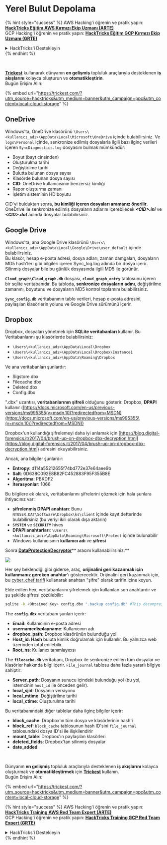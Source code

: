 # Yerel Bulut Depolama

{% hint style="success" %}
AWS Hacking'i öğrenin ve pratik yapın:<img src="/.gitbook/assets/arte.png" alt="" data-size="line">[**HackTricks Eğitim AWS Kırmızı Ekip Uzmanı (ARTE)**](https://training.hacktricks.xyz/courses/arte)<img src="/.gitbook/assets/arte.png" alt="" data-size="line">\
GCP Hacking'i öğrenin ve pratik yapın: <img src="/.gitbook/assets/grte.png" alt="" data-size="line">[**HackTricks Eğitim GCP Kırmızı Ekip Uzmanı (GRTE)**<img src="/.gitbook/assets/grte.png" alt="" data-size="line">](https://training.hacktricks.xyz/courses/grte)

<details>

<summary>HackTricks'i Destekleyin</summary>

* [**abonelik planlarını**](https://github.com/sponsors/carlospolop) kontrol edin!
* **💬 [**Discord grubuna**](https://discord.gg/hRep4RUj7f) veya [**telegram grubuna**](https://t.me/peass) katılın ya da **Twitter'da** 🐦 [**@hacktricks\_live**](https://twitter.com/hacktricks\_live)** bizi takip edin.**
* **Hacking ipuçlarını paylaşmak için** [**HackTricks**](https://github.com/carlospolop/hacktricks) ve [**HackTricks Cloud**](https://github.com/carlospolop/hacktricks-cloud) github reposuna PR gönderin.

</details>
{% endhint %}

<figure><img src="../../../.gitbook/assets/image (48).png" alt=""><figcaption></figcaption></figure>

\
[**Trickest**](https://trickest.com/?utm_source=hacktricks&utm_medium=text&utm_campaign=ppc&utm_content=local-cloud-storage) kullanarak dünyanın **en gelişmiş** topluluk araçlarıyla desteklenen **iş akışlarını** kolayca oluşturun ve **otomatikleştirin**.\
Bugün Erişim Alın:

{% embed url="https://trickest.com/?utm_source=hacktricks&utm_medium=banner&utm_campaign=ppc&utm_content=local-cloud-storage" %}

## OneDrive

Windows'ta, OneDrive klasörünü `\Users\<kullanıcı_adı>\AppData\Local\Microsoft\OneDrive` içinde bulabilirsiniz. Ve `logs\Personal` içinde, senkronize edilmiş dosyalarla ilgili bazı ilginç verileri içeren `SyncDiagnostics.log` dosyasını bulmak mümkündür:

* Boyut (bayt cinsinden)
* Oluşturulma tarihi
* Değiştirilme tarihi
* Bulutta bulunan dosya sayısı
* Klasörde bulunan dosya sayısı
* **CID**: OneDrive kullanıcısının benzersiz kimliği
* Rapor oluşturma zamanı
* İşletim sisteminin HD boyutu

CID'yi bulduktan sonra, **bu kimliği içeren dosyaları aramanız önerilir**. OneDrive ile senkronize edilmiş dosyaların adlarını içerebilecek _**\<CID>.ini**_ ve _**\<CID>.dat**_ adında dosyalar bulabilirsiniz.

## Google Drive

Windows'ta, ana Google Drive klasörünü `\Users\<kullanıcı_adı>\AppData\Local\Google\Drive\user_default` içinde bulabilirsiniz.\
Bu klasör, hesap e-posta adresi, dosya adları, zaman damgaları, dosyaların MD5 hash'leri gibi bilgileri içeren Sync\_log.log adında bir dosya içerir. Silinmiş dosyalar bile bu günlük dosyasında ilgili MD5 ile görünür.

**`Cloud_graph\Cloud_graph.db`** dosyası, **`cloud_graph_entry`** tablosunu içeren bir sqlite veritabanıdır. Bu tabloda, **senkronize** **dosyaların** **adını**, değiştirilme zamanını, boyutunu ve dosyaların MD5 kontrol toplamını bulabilirsiniz.

**`Sync_config.db`** veritabanının tablo verileri, hesap e-posta adresini, paylaşılan klasörlerin yolunu ve Google Drive sürümünü içerir.

## Dropbox

Dropbox, dosyaları yönetmek için **SQLite veritabanları** kullanır. Bu\
Veritabanlarını şu klasörlerde bulabilirsiniz:

* `\Users\<kullanıcı_adı>\AppData\Local\Dropbox`
* `\Users\<kullanıcı_adı>\AppData\Local\Dropbox\Instance1`
* `\Users\<kullanıcı_adı>\AppData\Roaming\Dropbox`

Ve ana veritabanları şunlardır:

* Sigstore.dbx
* Filecache.dbx
* Deleted.dbx
* Config.dbx

".dbx" uzantısı, **veritabanlarının** **şifreli** olduğunu gösterir. Dropbox, **DPAPI** kullanır ([https://docs.microsoft.com/en-us/previous-versions/ms995355(v=msdn.10)?redirectedfrom=MSDN](https://docs.microsoft.com/en-us/previous-versions/ms995355\(v=msdn.10\)?redirectedfrom=MSDN))

Dropbox'un kullandığı şifrelemeyi daha iyi anlamak için [https://blog.digital-forensics.it/2017/04/brush-up-on-dropbox-dbx-decryption.html](https://blog.digital-forensics.it/2017/04/brush-up-on-dropbox-dbx-decryption.html) adresini okuyabilirsiniz.

Ancak, ana bilgiler şunlardır:

* **Entropy**: d114a55212655f74bd772e37e64aee9b
* **Salt**: 0D638C092E8B82FC452883F95F355B8E
* **Algoritma**: PBKDF2
* **İterasyonlar**: 1066

Bu bilgilere ek olarak, veritabanlarını şifrelerini çözmek için hala şunlara ihtiyacınız var:

* **şifrelenmiş DPAPI anahtarı**: Bunu `NTUSER.DAT\Software\Dropbox\ks\client` içinde kayıt defterinde bulabilirsiniz (bu veriyi ikili olarak dışa aktarın)
* **`SYSTEM`** ve **`SECURITY`** hives
* **DPAPI anahtarları**: `\Users\<kullanıcı_adı>\AppData\Roaming\Microsoft\Protect` içinde bulunabilir
* Windows kullanıcısının **kullanıcı adı** ve **şifresi**

Sonra [**DataProtectionDecryptor**](https://nirsoft.net/utils/dpapi\_data\_decryptor.html)** aracını kullanabilirsiniz:**

![](<../../../.gitbook/assets/image (443).png>)

Her şey beklendiği gibi giderse, araç, **orijinalini geri kazanmak için kullanmanız gereken** **anahtar**'ı gösterecektir. Orijinalini geri kazanmak için, bu [cyber\_chef tarifi](https://gchq.github.io/CyberChef/#recipe=Derive\_PBKDF2\_key\(%7B'option':'Hex','string':'98FD6A76ECB87DE8DAB4623123402167'%7D,128,1066,'SHA1',%7B'option':'Hex','string':'0D638C092E8B82FC452883F95F355B8E'%7D\)) kullanarak anahtarı "şifre" olarak tarifin içine koyun.

Elde edilen hex, veritabanlarını şifrelemek için kullanılan son anahtardır ve şu şekilde şifresi çözülebilir:
```bash
sqlite -k <Obtained Key> config.dbx ".backup config.db" #This decompress the config.dbx and creates a clear text backup in config.db
```
The **`config.dbx`** veritabanı şunları içerir:

* **Email**: Kullanıcının e-posta adresi
* **usernamedisplayname**: Kullanıcının adı
* **dropbox\_path**: Dropbox klasörünün bulunduğu yol
* **Host\_id: Hash** buluta kimlik doğrulamak için kullanılır. Bu yalnızca web üzerinden iptal edilebilir.
* **Root\_ns**: Kullanıcı tanımlayıcısı

The **`filecache.db`** veritabanı, Dropbox ile senkronize edilen tüm dosyalar ve klasörler hakkında bilgi içerir. `File_journal` tablosu daha fazla yararlı bilgiye sahiptir:

* **Server\_path**: Dosyanın sunucu içindeki bulunduğu yol (bu yol, istemcinin `host_id` ile önceden gelir).
* **local\_sjid**: Dosyanın versiyonu
* **local\_mtime**: Değiştirilme tarihi
* **local\_ctime**: Oluşturulma tarihi

Bu veritabanındaki diğer tablolar daha ilginç bilgiler içerir:

* **block\_cache**: Dropbox'ın tüm dosya ve klasörlerinin hash'i
* **block\_ref**: `block_cache` tablosunun hash ID'sini `file_journal` tablosundaki dosya ID'si ile ilişkilendirir
* **mount\_table**: Dropbox'ın paylaşılan klasörleri
* **deleted\_fields**: Dropbox'tan silinmiş dosyalar
* **date\_added**

<figure><img src="../../../.gitbook/assets/image (48).png" alt=""><figcaption></figcaption></figure>

\
Dünyanın **en gelişmiş** topluluk araçlarıyla desteklenen **iş akışlarını** kolayca oluşturmak ve **otomatikleştirmek** için [**Trickest**](https://trickest.com/?utm_source=hacktricks&utm_medium=text&utm_campaign=ppc&utm_content=local-cloud-storage) kullanın.\
Bugün Erişim Alın:

{% embed url="https://trickest.com/?utm_source=hacktricks&utm_medium=banner&utm_campaign=ppc&utm_content=local-cloud-storage" %}

{% hint style="success" %}
AWS Hacking'i öğrenin ve pratik yapın:<img src="/.gitbook/assets/arte.png" alt="" data-size="line">[**HackTricks Training AWS Red Team Expert (ARTE)**](https://training.hacktricks.xyz/courses/arte)<img src="/.gitbook/assets/arte.png" alt="" data-size="line">\
GCP Hacking'i öğrenin ve pratik yapın: <img src="/.gitbook/assets/grte.png" alt="" data-size="line">[**HackTricks Training GCP Red Team Expert (GRTE)**<img src="/.gitbook/assets/grte.png" alt="" data-size="line">](https://training.hacktricks.xyz/courses/grte)

<details>

<summary>HackTricks'i Destekleyin</summary>

* [**abonelik planlarını**](https://github.com/sponsors/carlospolop) kontrol edin!
* **💬 [**Discord grubuna**](https://discord.gg/hRep4RUj7f) veya [**telegram grubuna**](https://t.me/peass) katılın ya da **Twitter'da** 🐦 [**@hacktricks\_live**](https://twitter.com/hacktricks\_live)**'i takip edin.**
* **Hacking ipuçlarını paylaşmak için** [**HackTricks**](https://github.com/carlospolop/hacktricks) ve [**HackTricks Cloud**](https://github.com/carlospolop/hacktricks-cloud) github reposuna PR gönderin.

</details>
{% endhint %}
